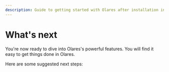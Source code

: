 ```yaml
---
description: Guide to getting started with Olares after installation including initial setup, configuration, and essential features.
---
```

# What's next

You're now ready to dive into Olares's powerful features. You will find it easy to get things done in Olares. 

Here are some suggested next steps:

<div class="launch-card-container">
  <LaunchCard
    title="Explore use cases"
    description="Discover the various ways you can leverage Olares in daily life."
    :links="[
    { text: 'Stable Diffusion', 
    href: '../use-cases/stable-diffusion' }, 
    { text: 'Open WebUI', 
    href: '../use-cases/openwebui' }, 
    { text: 'Perplexica', 
    href: '../use-cases/perplexica' },
    { text: 'Dify',
    href: '../use-cases/dify' }]"
    buttonText="Learn more"
    buttonLink="../use-cases/"
  />
    <LaunchCard
    title="Try Olares apps"
    description="Familiarize yourself with the system applications on Olares."
    :links="[
    { text: 'Profile', 
    href: '../tasks/profile' }, 
    { text: 'Market', 
    href: '../tasks/install-uninstall-update' }, 
    { text: 'Files', 
    href: '../tasks/files' }, 
    { text: 'Vault', 
    href: '../tasks/vault' },
    { text: 'Wise',
    href: '../tasks/wise' }]"
    buttonText="Learn more"
    buttonLink="../tasks/"
  />
    <LaunchCard
    title="Understand Olares"
    description="Deepen your understanding of Olares."
    :links="[
    { text: 'Olares ID', 
    href: '../concepts/olares-id' }, 
    { text: 'Account', 
    href: '../concepts/account' }, 
    { text: 'Application', 
    href: '../concepts/application' },]"
    buttonText="Learn more"
    buttonLink="../concepts/"
  />

</div>
